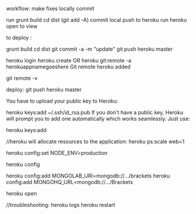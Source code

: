 workflow:
make fixes locally
commit

run grunt build
cd dist
(git add -A)
commit local
push to heroku
run heroku open to view

to deploy :

grunt build
cd dist
git commit -a -m "update"
git push heroku master

heroku login
heroku create  OR  heroku git:remote -a herokuappnamegoeshere
Git remote heroku added


git remote -v

deploy:
git push heroku master

You have to upload your public key to Heroku:

heroku keys:add ~/.ssh/id_rsa.pub
If you don't have a public key, Heroku will prompt you to add one automatically which works seamlessly. Just use:

heroku keys:add

//heroku will allocate resources to the application:
heroku ps:scale web=1

heroku config:set NODE_ENV=production

heroku config

heroku config:add MONGOLAB_URI=mongodb://.../brackets
heroku config:add MONGOHQ_URL=mongodb://.../Brackets

heroku open



//troubleshooting:
heroku logs
heroku restart